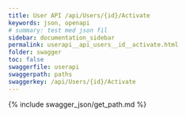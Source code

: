 ```yaml
---
title: User API /api/Users/{id}/Activate
keywords: json, openapi
# summary: test med json fil
sidebar: documentation_sidebar
permalink: userapi__api_users__id__activate.html
folder: swagger
toc: false
swaggerfile: userapi
swaggerpath: paths
swaggerkey: /api/Users/{id}/Activate
---
```

{% include swagger_json/get_path.md %}
